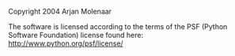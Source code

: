 Copyright 2004 Arjan Molenaar

The software is licensed according to the terms of the PSF (Python Software Foundation) license found here: http://www.python.org/psf/license/